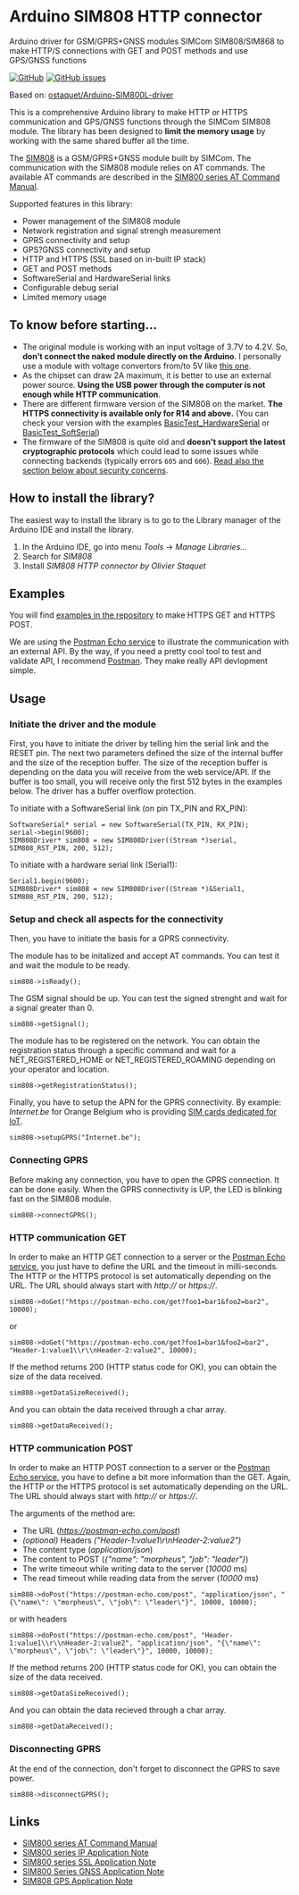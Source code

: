 # Arduino SIM808 HTTP connector
Arduino driver for GSM/GPRS+GNSS modules SIMCom SIM808/SIM868 to make HTTP/S connections with GET and POST methods and use GPS/GNSS functions

[![GitHub](https://img.shields.io/github/license/mashape/apistatus.svg)](https://github.com/aminmokhtari94/SIM808-arduino-driver/blob/master/LICENSE)
[![GitHub issues](https://img.shields.io/github/issues/aminmokhtari94/SIM808-arduino-driver.svg)](https://github.com/aminmokhtari94/SIM808-arduino-driver/issues)

Based on: [ostaquet/Arduino-SIM800L-driver](https://github.com/ostaquet/Arduino-SIM800L-driver)

This is a comprehensive Arduino library to make HTTP or HTTPS communication and GPS/GNSS functions through the SIMCom SIM808 module. The library has been designed to **limit the memory usage** by working with the same shared buffer all the time.

The [SIM808](https://simcom.ee/modules/gsm-gprs-gnss/sim808/) is a GSM/GPRS+GNSS module built by SIMCom. The communication with the SIM808 module relies on AT commands. The available AT commands are described in the [SIM800 series AT Command Manual](extras/SIM800%20Series_AT%20Command%20Manual_V1.09.pdf).

Supported features in this library:
 * Power management of the SIM808 module
 * Network registration and signal strengh measurement
 * GPRS connectivity and setup
 * GPS?GNSS connectivity and setup
 * HTTP and HTTPS (SSL based on in-built IP stack)
 * GET and POST methods
 * SoftwareSerial and HardwareSerial links
 * Configurable debug serial
 * Limited memory usage

## To know before starting...
 * The original module is working with an input voltage of 3.7V to 4.2V. So, __don't connect the naked module directly on the Arduino__. I personally use a module with voltage convertors from/to 5V like [this one](https://www.amazon.fr/dp/B073TF2QKL).
 * As the chipset can draw 2A maximum, it is better to use an external power source. __Using the USB power through the computer is not enough while HTTP communication__.
 * There are different firmware version of the SIM808 on the market. **The HTTPS connectivity is available only for R14 and above.** (You can check your version with the examples [BasicTest_HardwareSerial](https://github.com/aminmokhtari94/SIM808-arduino-driver/blob/master/examples/BasicTest_HardwareSerial/BasicTest_HardwareSerial.ino) or [BasicTest_SoftSerial](https://github.com/aminmokhtari94/SIM808-arduino-driver/blob/master/examples/BasicTest_SoftSerial/BasicTest_SoftSerial.ino))
 * The firmware of the SIM808 is quite old and **doesn't support the latest cryptographic protocols** which could lead to some issues while connecting backends (typically errors `605` and `606`). [Read also the section below about security concerns](https://github.com/aminmokhtari94/SIM808-arduino-driver#security-concerns).

## How to install the library?
The easiest way to install the library is to go to the Library manager of the Arduino IDE and install the library.
 1. In the Arduino IDE, go into menu _Tools_ -> _Manage Libraries..._
 2. Search for _SIM808_
 3. Install _SIM808 HTTP connector by Olivier Staquet_

## Examples
You will find [examples in the repository](https://github.com/aminmokhtari94/SIM808-arduino-driver/tree/master/examples) to make HTTPS GET and HTTPS POST.

We are using the [Postman Echo service](https://docs.postman-echo.com) to illustrate the communication with an external API. By the way, if you need a pretty cool tool to test and validate API, I recommend [Postman](https://www.getpostman.com). They make really API devlopment simple.

## Usage

### Initiate the driver and the module
First, you have to initiate the driver by telling him the serial link and the RESET pin. The next two parameters defined the size of the internal buffer and the size of the reception buffer.
The size of the reception buffer is depending on the data you will receive from the web service/API. If the buffer is too small, you will receive only the first 512 bytes in the examples below. The driver has a buffer overflow protection.

To initiate with a SoftwareSerial link (on pin TX_PIN and RX_PIN):
```
SoftwareSerial* serial = new SoftwareSerial(TX_PIN, RX_PIN);
serial->begin(9600);
SIM808Driver* sim808 = new SIM808Driver((Stream *)serial, SIM808_RST_PIN, 200, 512);
```

To initiate with a hardware serial link (Serial1):
```
Serial1.begin(9600);
SIM808Driver* sim808 = new SIM808Driver((Stream *)&Serial1, SIM808_RST_PIN, 200, 512);
```

### Setup and check all aspects for the connectivity
Then, you have to initiate the basis for a GPRS connectivity.

The module has to be initalized and accept AT commands. You can test it and wait the module to be ready.
```
sim808->isReady();
```
The GSM signal should be up. You can test the signed strenght and wait for a signal greater than 0.
```
sim808->getSignal();
```

The module has to be registered on the network. You can obtain the registration status through a specific command and wait for a NET_REGISTERED_HOME or NET_REGISTERED_ROAMING depending on your operator and location.
```
sim808->getRegistrationStatus();
```

Finally, you have to setup the APN for the GPRS connectivity. By example: *Internet.be* for Orange Belgium who is providing [SIM cards dedicated for IoT](https://orange-iotshop.allthingstalk.com).
```
sim808->setupGPRS("Internet.be");
```

### Connecting GPRS
Before making any connection, you have to open the GPRS connection. It can be done easily. When the GPRS connectivity is UP, the LED is blinking fast on the SIM808 module.
```
sim808->connectGPRS();
```

### HTTP communication GET
In order to make an HTTP GET connection to a server or the [Postman Echo service](https://docs.postman-echo.com), you just have to define the URL and the timeout in milli-seconds. The HTTP or the HTTPS protocol is set automatically depending on the URL. The URL should always start with *http://* or *https://*.
```
sim808->doGet("https://postman-echo.com/get?foo1=bar1&foo2=bar2", 10000);
```
or
```
sim808->doGet("https://postman-echo.com/get?foo1=bar1&foo2=bar2", "Header-1:value1\\r\\nHeader-2:value2", 10000);
```
If the method returns 200 (HTTP status code for OK), you can obtain the size of the data received.
```
sim808->getDataSizeReceived();
```
And you can obtain the data received through a char array.
```
sim808->getDataReceived();
```

### HTTP communication POST
In order to make an HTTP POST connection to a server or the [Postman Echo service](https://docs.postman-echo.com), you have to define a bit more information than the GET. Again, the HTTP or the HTTPS protocol is set automatically depending on the URL. The URL should always start with *http://* or *https://*.

The arguments of the method are:
 * The URL (*https://postman-echo.com/post*)
 * *(optional)* Headers *("Header-1:value1\\r\\nHeader-2:value2")*
 * The content type (*application/json*)
 * The content to POST (*{"name": "morpheus", "job": "leader"}*)
 * The write timeout while writing data to the server (*10000* ms)
 * The read timeout while reading data from the server (*10000* ms)
```
sim808->doPost("https://postman-echo.com/post", "application/json", "{\"name\": \"morpheus\", \"job\": \"leader\"}", 10000, 10000);
```
or with headers
```
sim808->doPost("https://postman-echo.com/post", "Header-1:value1\\r\\nHeader-2:value2", "application/json", "{\"name\": \"morpheus\", \"job\": \"leader\"}", 10000, 10000);
```
If the method returns 200 (HTTP status code for OK), you can obtain the size of the data received.
```
sim808->getDataSizeReceived();
```
And you can obtain the data recieved through a char array. 
```
sim808->getDataReceived();
```
### Disconnecting GPRS
At the end of the connection, don't forget to disconnect the GPRS to save power.
```
sim808->disconnectGPRS();
```

## Links

 * [SIM800 series AT Command Manual](extras/SIM800%20Series_AT%20Command%20Manual_V1.09.pdf)
 * [SIM800 series IP Application Note](extras/SIM800%20Series_IP_Application%20Note_V1.02.pdf)
 * [SIM800 series SSL Application Note](extras/SIM800%20Series_SSL_Application%20Note_V1.00.pdf)
 * [SIM800 Series GNSS Application Note](extras/SIM800%20Series_GNSS_Application%20Note%20V1.00.pdf)
 * [SIM808 GPS Application Note](extras/SIM808_GPS_Application_Note_V1.00.pdf)
